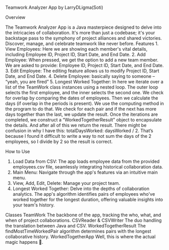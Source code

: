 Teamwork Analyzer App by LarryDLigma(Soti)


Overview
  
  
  The Teamwork Analyzer App is a Java masterpiece designed to delve into the intricacies of collaboration. It's more than just a codebase; it's your backstage pass to the symphony of project alliances and shared victories. Discover, manage, and celebrate teamwork like never before.
  Features
    1.	View Employees: Here we are showing each member's vital details, including Employee ID, Project ID, Start Date, and End Date.
    2.	Add Employee: When pressed, we get the option to add a new team member. We are asked to provide: Employee ID, Project ID, Start Date, and End Date.
    3.	Edit Employee: The editing feature allows us to modify Project ID, Start Date, and End Date.
    4.	Delete Employee: basically saying to someone – “yeah, you are fired”
    5.	Longest Worked Together: In here we iterate over a list of the TeamWork class instances using a nested loop.
        The outer loop selects the first employee, and the inner selects the second one. We check for overlap by comparing the dates of employees. Then we calculate the days (if overlap in the periods is present).
        We use the computing method in the program to do that. We check for each pair and if the next has more days together than the last, we update the result.
        Once the iterations are completed, we construct a “WorkedTogetherResult” object to encapsulate the details. And after all of this we return the result. There might be confusion in why I have this: totalDaysWorked: daysWorked / 2.
        That’s because I found it difficult to write a way to not sum the days of the 2 employees, so I divide by 2 so the result is correct. 


How to Use
  1.	Load Data from CSV: The app loads employee data from the provided employees.csv file, seamlessly integrating historical collaboration data.
  2.	Main Menu: Navigate through the app's features via an intuitive main menu. 
  3.	View, Add, Edit, Delete: Manage your project team. 
  4.	Longest Worked Together: Delve into the depths of collaboration analytics. The app's algorithm identifies pairs of employees who've worked together for the longest duration, offering valuable insights into your team's history.


Classes
  TeamWork
    The backbone of the app, tracking the who, what, and when of project collaborations.
  CSVReader & CSVWriter
    The duo handling the translation between Java and CSV.
  WorkedTogetherResult
    The findMostTimeWorkedPair algorithm determines pairs with the longest collaborative history.
  WorkedTogetherApp
    Well, this is where the actual magic happens 🙂.

